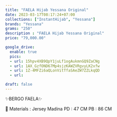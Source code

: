 ```yaml
---
title: "FAELA Hijab Yessana Original"
date: 2023-03-17T08:17:24+07:00
collections: ["InstantHijab", "Yessana"]
brands: "Yessana"
grams: "250"
description : "FAELA Hijab Yessana Original"
price: "79,000.00"

google_drive:
  enable: true
  pics:
  - url: 15hpv4XB9QpY1juLf1ogAukmnGQ9ZaCNg
  - url: 1AX_GzfOND67Mp4sjzKAWZVRgvyLK2xfw
  - url: 1Z-4MFZi6aQLonVitTfaSAeZW7ZZLkqQD
  - url: 

draft: false
---
```


✨BERGO FAELA✨

💎 Materials : Jersey Madina
PD : 47 CM
PB : 86 CM
